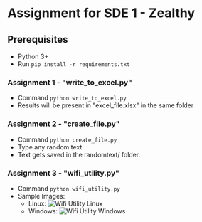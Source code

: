 # Assignment for SDE 1 - Zealthy

## Prerequisites
- Python 3+
- Run `pip install -r requirements.txt`

### Assignment 1 - "write_to_excel.py"
- Command `python write_to_excel.py`
- Results will be present in "excel_file.xlsx" in the same folder

### Assignment 2 - "create_file.py"
- Command `python create_file.py`
- Type any random text
- Text gets saved in the randomtext/ folder.

### Assignment 3 - "wifi_utility.py"

- Command `python wifi_utility.py`
- Sample Images:
  - Linux: ![Wifi Utility Linux](https://user-images.githubusercontent.com/19998416/121717662-0e47f480-caff-11eb-97af-134694d1d960.png)
  - Windows: ![Wifi Utility Windows](https://user-images.githubusercontent.com/19998416/121717699-199b2000-caff-11eb-8558-2997c470fc97.png)

